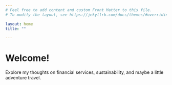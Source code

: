 ```yaml
---
# Feel free to add content and custom Front Matter to this file.
# To modify the layout, see https://jekyllrb.com/docs/themes/#overriding-theme-defaults

layout: home
title: ""

---
```

# Welcome!
Explore my thoughts on financial services, sustainability, and maybe a little adventure travel.


